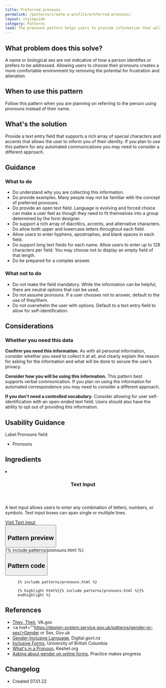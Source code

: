 ```yaml
---
title: Preferred pronouns
permalink: /patterns/create-a-profile/preferred-pronouns/
layout: styleguide
category: Patterns
lead: The pronouns pattern helps users to provide information that will allow them to feel confident that they will be addressed the way they identify.
---
```


## What problem does this solve?
A name or biological sex are not indicative of how a person identifies or prefers to be addressed. Allowing users to choose their pronouns creates a more comfortable environment by removing the potential for frustration and alienation.
 
## When to use this pattern 
Follow this pattern when you are planning on referring to the person using pronouns instead of their name.

## What's the solution
Provide a text entry field that supports a rich array of special characters and accents that allows the user to inform you of their identity. If you plan to use this pattern for any automated communications you may need to consider a different approach. 

## Guidance

<div class="grid-row grid-gap-3">
  <div class="tablet:grid-col-5">
    <div class="do-dont">
      <div class="do-dont__do">
      <h3 class="do-dont__heading">What to do</h3>
        <div class="do-dont__content">
          <ul>
            <li>Do understand why you are collecting this information.</li>
            <li>Do provide examples. Many people may not be familiar with the concept of preferred pronouns.</li>
            <li>Do provide an open text field. Language is evolving and forced choice can make a user feel as though they need to fit themselves into a group determined by the form designer.</li>
            <li>Do support a rich array of diacritics, accents, and alternative characters. Do allow both upper and lowercase letters throughout each field.</li>
            <li>Allow users to enter hyphens, apostrophes, and blank spaces in each field.</li>
            <li>Do support long text fields for each name. Allow users to enter up to 128 characters per field. You may choose not to display an empty field of that length.</li>
            <li>Do be prepared for a complex answer.</li>
          </ul> 
        </div>
      </div>
    </div>
  </div>
  <div class="tablet:grid-col-5">
    <div class="do-dont__dont">
    <h3 class="do-dont__heading">What not to do</h3>
      <div class="do-dont__content">
          <ul>
            <li>Do not make the field mandatory. While the information can be helpful, there are neutral options that can be used.</li>
            <li>Do not assume pronouns. If a user chooses not to answer, default to the use of they/them.</li>
            <li>Do not overwhelm the user with options. Default to a text entry field to allow for self-identification.</li>
          </ul>
      </div>
    </div>
  </div>
</div>

## Considerations
### Whether you need this data
<b>Confirm you need this information.</b> As with all personal information, consider whether you need to collect it at all, and clearly explain the reason for asking for the information and what will be done to secure the user’s privacy.

<b>Consider how you will be using this information.</b> This pattern best supports verbal communication. If you plan on using the information for automated correspondence you may need to consider a different approach.

<b>If you don't need a controlled vocabulary.</b> Consider allowing for user self-identification with an open-ended text field. Users should also have the ability to opt out of providing this information.

## Usability Guidance

Label Pronouns field:
- Pronouns

## Ingredients

<div class="usa-card-group flex-row margin-top-2">
    <li
    class="usa-card site-component-card grid-col-4 tablet:grid-col-4 margin-bottom-2"
    role="region"
    aria-atomic="true"
    aria-label="Visit Toggle"
    data-meta="Visit Toggle">
        <div class="usa-card__container">
        <header class="usa-card__header">
            <h3 class="usa-card__heading font-lang-lg">Text Input</h3>
        </header>
        <div class="usa-card__body font-lang-sm">
            <p>A text input allows users to enter any combination of letters, numbers, or symbols. Text input boxes can span single or multiple lines.</p>
            <a href="/components/text-input/">Visit Text input</a>
        </div>
        </div>
    </li>
</div>

<div class="usa-accordion usa-accordion--bordered site-accordion-code site-component-preview">
  <button class="usa-accordion__button" aria-controls="accordion-preview" aria-expanded="true"><h2 id="pattern-preview">Pattern preview</h2></button>
  <div id="accordion-preview" class="usa-accordion__content">
    {% include patterns/pronouns.html %}
  </div>
</div>
<div class="usa-accordion usa-accordion--bordered site-accordion-code site-component-preview">
  <button class="usa-accordion__button" aria-controls="accordion-code" aria-expanded="false"><h2 id="pattern-code">Pattern code</h2></button>
  <div id="accordion-code" class="usa-accordion__content highlight-code">
    <div class="usa-sr-only">
      <figure class="highlight"><pre><code class="language-html" data-lang="html">{% include patterns/pronouns.html %}</code></pre></figure>
    </div>
    <figure class="highlight"><pre><code class="language-html" data-lang="html">{% highlight html%}{% include patterns/pronouns.html %}{% endhighlight %}</code></pre></figure>
  </div>
</div>

## References
- <a href="https://design.va.gov/content-style-guide/they-their">They, Their</a>, VA.gov
- <a href=""https://design-system.service.gov.uk/patterns/gender-or-sex/>Gender or Sex</a>, Gov.uk
- <a href="https://www.digital.govt.nz/standards-and-guidance/design-and-ux/content-design-guidance/inclusive-language/gender-inclusive-language/">Gender-Inclusive Language</a>, Digital.govt.nz
- <a href="https://equity.ubc.ca/resources/gender-diversity/inclusive-forms/">Inclusive Forms</a>, University of British Columbia
- <a href="https://www.keshetonline.org/resources/whats-in-a-pronoun/">What's in a Pronoun</a>, Keshet.org
- <a href="http://www.practicemakesprogress.org/blog/2015/9/18/asking-about-gender-on-online-forms">Asking about gender on online forms</a>, Practice makes progress

## Changelog
- Created 07.01.22